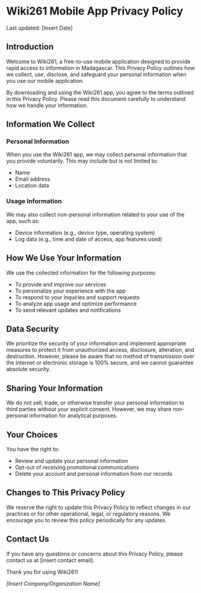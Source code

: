 # Wiki261 Mobile App Privacy Policy

Last updated: [Insert Date]

## Introduction

Welcome to Wiki261, a free-to-use mobile application designed to provide rapid access to information in Madagascar. This Privacy Policy outlines how we collect, use, disclose, and safeguard your personal information when you use our mobile application.

By downloading and using the Wiki261 app, you agree to the terms outlined in this Privacy Policy. Please read this document carefully to understand how we handle your information.

## Information We Collect

### Personal Information

When you use the Wiki261 app, we may collect personal information that you provide voluntarily. This may include but is not limited to:

- Name
- Email address
- Location data

### Usage Information

We may also collect non-personal information related to your use of the app, such as:

- Device information (e.g., device type, operating system)
- Log data (e.g., time and date of access, app features used)

## How We Use Your Information

We use the collected information for the following purposes:

- To provide and improve our services
- To personalize your experience with the app
- To respond to your inquiries and support requests
- To analyze app usage and optimize performance
- To send relevant updates and notifications

## Data Security

We prioritize the security of your information and implement appropriate measures to protect it from unauthorized access, disclosure, alteration, and destruction. However, please be aware that no method of transmission over the internet or electronic storage is 100% secure, and we cannot guarantee absolute security.

## Sharing Your Information

We do not sell, trade, or otherwise transfer your personal information to third parties without your explicit consent. However, we may share non-personal information for analytical purposes.

## Your Choices

You have the right to:

- Review and update your personal information
- Opt-out of receiving promotional communications
- Delete your account and personal information from our records

## Changes to This Privacy Policy

We reserve the right to update this Privacy Policy to reflect changes in our practices or for other operational, legal, or regulatory reasons. We encourage you to review this policy periodically for any updates.

## Contact Us

If you have any questions or concerns about this Privacy Policy, please contact us at [insert contact email].

Thank you for using Wiki261!

*[Insert Company/Organization Name]*
